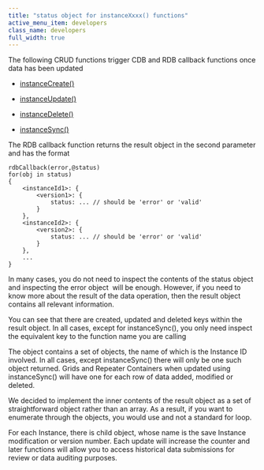 ```yaml
---
title: "status object for instanceXxxx() functions"
active_menu_item: developers
class_name: developers
full_width: true
---
```



The following CRUD functions trigger CDB and RDB callback functions once data has been updated

 - [instanceCreate()](../instance-data-functions/instancecreate)

 - [instanceUpdate()](../instance-data-functions/instancesave)

 - [instanceDelete()](../instance-data-functions/instancedelete)

 - [instanceSync()](../instance-data-functions/instancesync)

The RDB callback function returns the result object in the second parameter and has the format

    rdbCallback(error,@status)
    for(obj in status)
    {
        <instanceId1>: {
            <version1>: {
                status: ... // should be 'error' or 'valid'
            }
        },
        <instanceId2>: {
            <version2>: {
                status: ... // should be 'error' or 'valid'
            }
        },
        ...
    }
   

In many cases, you do not need to inspect the contents of the status object and inspecting the error object  will be enough. However, if you need to know more about the result of the data operation, then the result object contains all relevant information.

You can see that there are created, updated and deleted keys within the result object. In all cases, except for instanceSync(), you only need inspect the equivalent key to the function name you are calling

The object contains a set of objects, the name of which is the Instance ID involved. In all cases, except instanceSync() there will only be one such object returned. Grids and Repeater Containers when updated using instanceSync() will have one for each row of data added, modified or deleted.

We decided to implement the inner contents of the result object as a set of straightforward object rather than an array. As a result, if you want to enumerate through the objects, you would use and not a standard for loop.

For each Instance, there is child object, whose name is the save Instance modification or version number. Each update will increase the counter and later functions will allow you to access historical data submissions for review or data auditing purposes.

